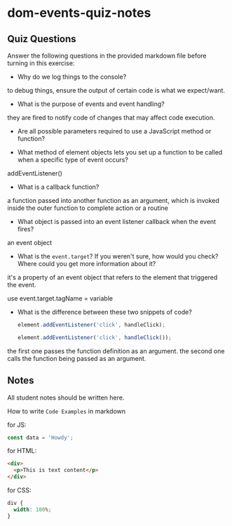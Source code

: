 # dom-events-quiz-notes

## Quiz Questions

Answer the following questions in the provided markdown file before turning in this exercise:

- Why do we log things to the console?

to debug things, ensure the output of certain code is what we expect/want.

- What is the purpose of events and event handling?

they are fired to notify code of changes that may affect code execution.

- Are all possible parameters required to use a JavaScript method or function?

- What method of element objects lets you set up a function to be called when a specific type of event occurs?

addEventListener()

- What is a callback function?

a function passed into another function as an argument, which is invoked inside the outer function to complete action or a routine

- What object is passed into an event listener callback when the event fires?

an event object

- What is the `event.target`? If you weren't sure, how would you check? Where could you get more information about it?

it's a property of an event object that refers to the element that triggered the event.

use event.target.tagName = variable

- What is the difference between these two snippets of code?
  ```js
  element.addEventListener('click', handleClick);
  ```
  ```js
  element.addEventListener('click', handleClick());
  ```

the first one passes the function definition as an argument.
the second one calls the function being passed as an argument.

## Notes

All student notes should be written here.

How to write `Code Examples` in markdown

for JS:

```javascript
const data = 'Howdy';
```

for HTML:

```html
<div>
  <p>This is text content</p>
</div>
```

for CSS:

```css
div {
  width: 100%;
}
```
